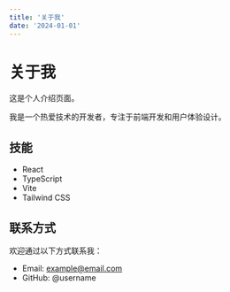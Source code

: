 ```yaml
---
title: '关于我'
date: '2024-01-01'
---
```


# 关于我

这是个人介绍页面。

我是一个热爱技术的开发者，专注于前端开发和用户体验设计。

## 技能

- React
- TypeScript
- Vite
- Tailwind CSS

## 联系方式

欢迎通过以下方式联系我：
- Email: example@email.com
- GitHub: @username